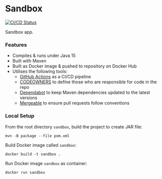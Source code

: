 # Sandbox

[![CI/CD Status](https://github.com/jamesmoreton/sandbox/actions/workflows/ci.yml/badge.svg)](https://github.com/jamesmoreton/sandbox/actions/workflows/ci.yml)

Sandbox app.

### Features

- Compiles & runs under Java 15
- Built with Maven
- Built as Docker image & pushed to repository on Docker Hub
- Utilises the following tools:
    - [GitHub Actions](https://docs.github.com/en/actions) as a CI/CD pipeline
    - [CODEOWNERS](https://docs.github.com/en/github/creating-cloning-and-archiving-repositories/about-code-owners) to define those who are responsible for code in the repo
    - [Dependabot](https://docs.github.com/en/github/administering-a-repository/keeping-your-dependencies-updated-automatically) to keep Maven dependencies updated to the latest versions
    - [Mergeable](https://github.com/mergeability/mergeable) to ensure pull requests follow conventions
  
### Local Setup

From the root directory `sandbox`, build the project to create JAR file:

```
mvn -B package --file pom.xml
```

Build Docker image called `sandbox`:

```
docker build -t sandbox .
```

Run Docker image `sandbox` as container:

```
docker run sandbox
```